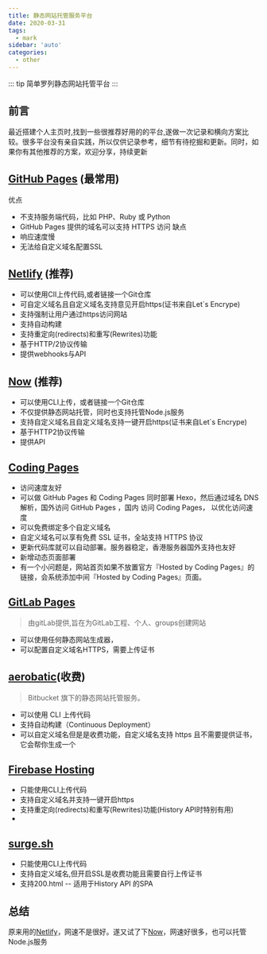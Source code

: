 ```yaml
---
title: 静态网站托管服务平台
date: 2020-03-31
tags:
  - mark
sidebar: 'auto' 
categories:
  - other
---
```

::: tip
简单罗列静态网站托管平台
:::

## 前言 
最近搭建个人主页时,找到一些很推荐好用的的平台,遂做一次记录和横向方案比较。很多平台没有亲自实践，所以仅供记录参考，细节有待挖掘和更新。同时，如果你有其他推荐的方案，欢迎分享，持续更新

## [GitHub Pages](https://pages.github.com/) (最常用)
优点
- 不支持服务端代码，比如 PHP、Ruby 或 Python
- GitHub Pages 提供的域名可以支持 HTTPS 访问
缺点
- 响应速度慢
- 无法给自定义域名配置SSL

## [Netlify](https://www.netlify.com/) (推荐)
- 可以使用ClI上传代码,或者链接一个Git仓库
- 可自定义域名且自定义域名支持意见开启https(证书来自Let`s Encrype)
- 支持强制让用户通过https访问网站
- 支持自动构建
- 支持重定向(redirects)和重写(Rewrites)功能
- 基于HTTP/2协议传输
- 提供webhooks与API
## [Now](https://zeit.co/now) (推荐)
- 可以使用CLI上传，或者链接一个Git仓库
- 不仅提供静态网站托管，同时也支持托管Node.js服务
- 支持自定义域名且自定义域名支持一键开启https(证书来自Let`s Encrype)
- 基于HTTP2协议传输
- 提供API
## [Coding Pages](https://coding.net/)
- 访问速度友好
- 可以做 GitHub Pages 和 Coding Pages 同时部署 Hexo，然后通过域名 DNS 解析，国外访问 GitHub Pages ，国内 访问 Coding Pages， 以优化访问速度
- 可以免费绑定多个自定义域名
- 自定义域名可以享有免费 SSL 证书，全站支持 HTTPS 协议
- 更新代码库就可以自动部署。服务器稳定，香港服务器国外支持也友好
- 新增动态页面部署
- 有一个小问题是，网站首页如果不放置官方『Hosted by Coding Pages』的链接，会系统添加中间『Hosted by Coding Pages』页面。
## [GitLab Pages](https://about.gitlab.com/stages-devops-lifecycle/pages/)
> 由gitLab提供,旨在为GitLab工程、个人、groups创建网站
- 可以使用任何静态网站生成器，
- 可以配置自定义域名HTTPS，需要上传证书

## [aerobatic](https://www.aerobatic.com/)(收费)
> Bitbucket 旗下的静态网站托管服务。
- 可以使用 CLI 上传代码
- 支持自动构建（Continuous Deployment）
- 可以自定义域名但是是收费功能，自定义域名支持 https 且不需要提供证书，它会帮你生成一个
## [Firebase Hosting](https://firebase.google.com/docs/hosting/)
- 只能使用CLI上传代码
- 支持自定义域名并支持一键开启https
- 支持重定向(redirects)和重写(Rewrites)功能(History API时特别有用)
- 
## [surge.sh](https://surge.sh/)
- 只能使用CLI上传代码
- 支持自定义域名,但开启SSL是收费功能且需要自行上传证书
- 支持200.html -- 适用于History API 的SPA


## 总结
原来用的[Netlify](https://www.netlify.com/)，网速不是很好。遂又试了下[Now](https://zeit.co/now)，网速好很多，也可以托管Node.js服务